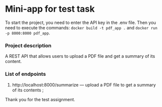 # Mini-app for test task

To start the project, you need to enter the API key in the .env file.
Then you need to execute the commands: `docker build -t pdf_app .` and `docker run -p 8000:8000 pdf_app`.

### Project description
A REST API that allows users to upload a PDF file and get a summary of its content.

### List of endpoints
1. http://localhost:8000/summarize — upload a PDF file to get a summary of its contents ;

Thank you for the test assignment.